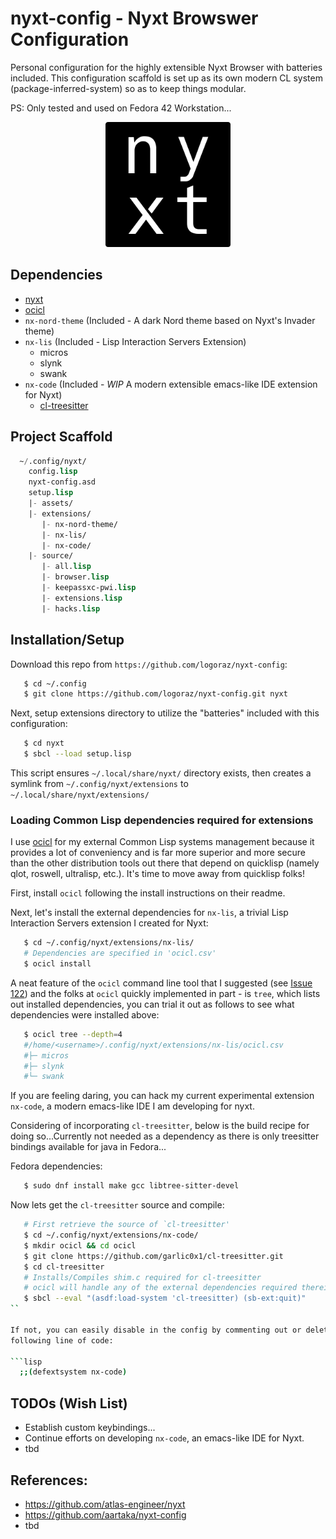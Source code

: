 # nyxt-config - Nyxt Browswer Configuration 

Personal configuration for the highly extensible Nyxt Browser with batteries included. 
This configuration scaffold is set up as its own modern CL system (package-inferred-system)
so as to keep things modular.

PS: Only tested and used on Fedora 42 Workstation...

<p align="center">
  <img src="assets/nyxt.svg" width="200" />
</p>


## Dependencies
  - [nyxt](https://github.com/atlas-engineer/nyxt)
  - [ocicl](https://github.com/ocicl/ocicl)
  - `nx-nord-theme` (Included - A dark Nord theme based on Nyxt's Invader theme)
  - `nx-lis` (Included - Lisp Interaction Servers Extension)
     - micros
     - slynk
     - swank
  - `nx-code` (Included - *WIP* A modern extensible emacs-like IDE extension for Nyxt)
     - [cl-treesitter](https://github.com/garlic0x1/cl-treesitter)

## Project Scaffold
```lisp
  ~/.config/nyxt/
    config.lisp
    nyxt-config.asd
    setup.lisp
    |- assets/
    |- extensions/
       |- nx-nord-theme/
       |- nx-lis/
       |- nx-code/
    |- source/
       |- all.lisp
       |- browser.lisp
       |- keepassxc-pwi.lisp
       |- extensions.lisp
       |- hacks.lisp
```

## Installation/Setup
Download this repo from `https://github.com/logoraz/nyxt-config`:

```bash
   $ cd ~/.config
   $ git clone https://github.com/logoraz/nyxt-config.git nyxt
```

Next, setup extensions directory to utilize the "batteries" included with this
configuration:

```bash
   $ cd nyxt
   $ sbcl --load setup.lisp
```

This script ensures `~/.local/share/nyxt/` directory exists, then creates a symlink
from `~/.config/nyxt/extensions` to `~/.local/share/nyxt/extensions/`


### Loading Common Lisp dependencies required for extensions
I use [ocicl](https://github.com/ocicl/ocicl) for my external Common Lisp systems
management because it provides a lot of conveniency and is far more superior and 
more secure than the other distribution tools out there that depend on quicklisp 
(namely qlot, roswell, ultralisp, etc.). It's time to move away from quicklisp
folks!

First, install `ocicl` following the install instructions on their readme.

Next, let's install the external dependencies for `nx-lis`, a trivial Lisp Interaction 
Servers extension I created for Nyxt:

```bash
   $ cd ~/.config/nyxt/extensions/nx-lis/
   # Dependencies are specified in 'ocicl.csv'
   $ ocicl install
```

A neat feature of the `ocicl` command line tool that I suggested (see 
[Issue 122](https://github.com/ocicl/ocicl/issues/122)) and the folks at `ocicl`
quickly implemented in part - is `tree`, which lists out installed dependencies, 
you can trial it out as follows to see what dependencies were installed above:

```bash
   $ ocicl tree --depth=4
   #/home/<username>/.config/nyxt/extensions/nx-lis/ocicl.csv
   #├─ micros
   #├─ slynk
   #└─ swank
```

If you are feeling daring, you can hack my current experimental extension
`nx-code`, a modern emacs-like IDE I am developing for nyxt. 

Considering of incorporating `cl-treesitter`, below is the build recipe for
doing so...Currently not needed as a dependency as there is only treesitter
bindings available for java in Fedora...

Fedora dependencies:
```bash
   $ sudo dnf install make gcc libtree-sitter-devel
```

Now lets get the `cl-treesitter` source and compile:
```bash
   # First retrieve the source of `cl-treesitter'
   $ cd ~/.config/nyxt/extensions/nx-code/
   $ mkdir ocicl && cd ocicl
   $ git clone https://github.com/garlic0x1/cl-treesitter.git
   $ cd cl-treesitter
   # Installs/Compiles shim.c required for cl-treesitter
   # ocicl will handle any of the external dependencies required therein...
   $ sbcl --eval "(asdf:load-system 'cl-treesitter) (sb-ext:quit)"
``

If not, you can easily disable in the config by commenting out or deleting the
following line of code:

```lisp
  ;;(defextsystem nx-code)
```


## TODOs (Wish List)
  - Establish custom keybindings...
  - Continue efforts on developing `nx-code`, an emacs-like IDE for Nyxt.
  - tbd


## References:
  - https://github.com/atlas-engineer/nyxt
  - https://github.com/aartaka/nyxt-config
  - tbd
